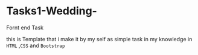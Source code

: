 # Tasks1-Wedding-
Fornt end Task

this is Template that i make it by my self as simple task in my knowledge in `HTML` ,`CSS` and `Bootstrap` 
